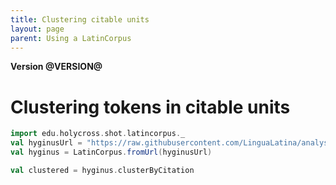 ```yaml
---
title: Clustering citable units
layout: page
parent: Using a LatinCorpus
---
```


**Version @VERSION@**

# Clustering tokens in citable units



```scala mdoc:silent
import edu.holycross.shot.latincorpus._
val hyginusUrl = "https://raw.githubusercontent.com/LinguaLatina/analysis/master/data/hyginus/hyginus-latc.cex"
val hyginus = LatinCorpus.fromUrl(hyginusUrl)

val clustered = hyginus.clusterByCitation
```
